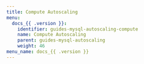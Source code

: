 ```yaml
---
title: Compute Autoscaling
menu:
  docs_{{ .version }}:
    identifier: guides-mysql-autoscaling-compute
    name: Compute Autoscaling
    parent: guides-mysql-autoscaling
    weight: 46
menu_name: docs_{{ .version }}
---
```

